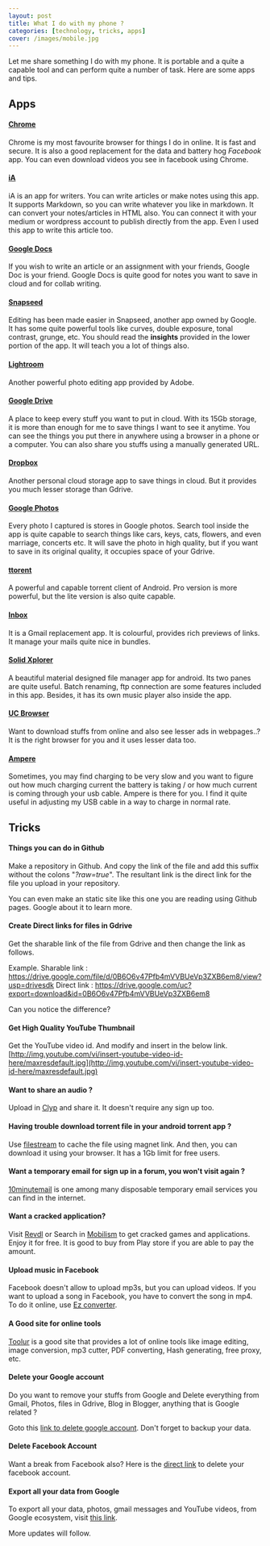```yaml
---
layout: post
title: What I do with my phone ?
categories: [technology, tricks, apps]
cover: /images/mobile.jpg
---
```

Let me share something I do with my phone. It is portable and a quite a capable tool and can perform quite a number of task.
Here are some apps and tips.
## Apps
#### [Chrome](https://play.google.com/store/apps/details?id=com.android.chrome)
Chrome is my most favourite browser for things I do in online. It is fast and secure. It is also a good replacement for the data and battery hog *Facebook* app. You can even download videos you see in facebook using Chrome.

#### [iA](https://play.google.com/store/apps/details?id=net.ia.iawriter) 
iA is an app for writers. You can write articles or make notes using this app. It supports Markdown, so you can write whatever you like in markdown. It can convert your notes/articles in HTML also. You can connect it with your medium or wordpress account to publish directly from the app. Even I used this app to write this article too.

#### [Google Docs](https://play.google.com/store/apps/details?id=com.google.android.apps.docs.editors.docs)
If you wish to write an article or an assignment with your friends, Google Doc is your friend. Google Docs is quite good for notes you want to save in cloud and for collab writing.

#### [Snapseed](https://play.google.com/store/apps/details?id=com.niksoftware.snapseed)
Editing has been made easier in Snapseed, another app owned by Google. It has some quite powerful tools like curves, double exposure, tonal contrast, grunge, etc.  You should read the **insights** provided in the lower portion of the app. It will teach you a lot of things also.

#### [Lightroom](https://play.google.com/store/apps/details?id=com.adobe.lrmobile)
Another powerful photo editing app provided by Adobe. 

#### [Google Drive](https://play.google.com/store/apps/details?id=com.google.android.apps.docs)
A place to keep every stuff you want to put in cloud. With its 15Gb storage, it is more than enough for me to save things I want to see it anytime. You can see the things you put there in anywhere using a browser in a phone or a computer. You can also share you stuffs using a manually generated URL.

#### [Dropbox](https://play.google.com/store/apps/details?id=com.dropbox.android)
Another personal cloud storage app to save things in cloud. But it provides you much lesser storage than Gdrive.

#### [Google Photos](https://play.google.com/store/apps/details?id=com.google.android.apps.photos)
Every photo I captured is stores in Google photos. Search tool inside the app is quite capable to search things like cars, keys, cats, flowers, and even marriage, concerts etc. It will save the photo in high quality, but if you want to save in its original quality, it occupies space of your Gdrive. 

#### [ttorent](https://play.google.com/store/apps/details?id=hu.tagsoft.ttorrent.lite)
A powerful and capable torrent client of Android. Pro version is more powerful, but the lite version is also quite capable. 

#### [Inbox](https://play.google.com/store/apps/details?id=com.google.android.apps.inbox)
It is a Gmail replacement app. It is colourful, provides rich previews of links. It manage your mails quite nice in bundles.

#### [Solid Xplorer](https://play.google.com/store/apps/details?id=pl.solidexplorer2)
A beautiful material designed file manager app for android. Its two panes are quite useful. Batch renaming, ftp connection are some features included in this app. Besides, it has its own music player also inside the app.

#### [UC Browser](https://play.google.com/store/apps/details?id=com.UCMobile.intl)
Want to download stuffs from online and also see lesser ads in webpages..?
It is the right browser for you and it uses lesser data too.

#### [Ampere](https://play.google.com/store/apps/details?id=com.gombosdev.ampere)
Sometimes, you may find charging to be very slow and you want to figure out how much charging current the battery is taking / or how much current is coming through your usb cable. Ampere is there for you. I find it quite useful in adjusting my USB cable in a way to charge in normal rate. 


## Tricks
#### Things you can do in Github
Make a repository in Github. And copy the link of the file and add this suffix without the colons "*?raw=true*". The resultant link is the direct link for the file you upload in your repository. 

You can even make an static site like this one you are reading using Github pages. Google about it to learn more. 

#### Create Direct links for files in Gdrive
Get the sharable link of the file from Gdrive and then change the link as follows.

Example.
Sharable link : https://drive.google.com/file/d/0B6O6v47Pfb4mVVBUeVp3ZXB6em8/view?usp=drivesdk
Direct link : https://drive.google.com/uc?export=download&id=0B6O6v47Pfb4mVVBUeVp3ZXB6em8

Can you notice the difference? 

#### Get High Quality YouTube Thumbnail
Get the YouTube video id. 
And modify and insert in the below link.
[http://img.youtube.com/vi/insert-youtube-video-id-here/maxresdefault.jpg](http://img.youtube.com/vi/insert-youtube-video-id-here/maxresdefault.jpg)

#### Want to share an audio ?
Upload in [Clyp](https://clyp.it) and share it. It doesn't require any sign up too.

#### Having trouble download torrent file in your android torrent app ?
Use [filestream](https://filestream.me) to cache the file using magnet link. And then, you can download it using your browser. It has a 1Gb limit for free users.

#### Want a temporary email for sign up in a forum, you won't visit again ?
[10minutemail](https://10minutemail.net) is one among many disposable temporary email services you can find in the internet.

#### Want a cracked application?
Visit [Revdl](https://revdl.com) or Search in [Mobilism](https://forum.mobilism.org) to get cracked games and applications. Enjoy it for free. It is good to buy from Play store if you are able to pay the amount.

#### Upload music in Facebook
Facebook doesn't allow to upload mp3s, but you can upload videos. If you want to upload a song in Facebook, you have to convert the song in mp4. To do it online, use [Ez converter](https://ez-converter.com).

#### A Good site for online tools
[Toolur](https://toolur.com) is a good site that provides a lot of online tools like image editing, image conversion, mp3 cutter, PDF converting, Hash generating, free proxy, etc.

#### Delete your Google account
Do you want to remove your stuffs from Google and Delete everything from Gmail, Photos, files in Gdrive, Blog in Blogger, anything that is Google related ?

Goto this [link to delete google account](https://www.google.com/accounts/DeleteAccount). Don't forget to backup your data.

#### Delete Facebook Account 
Want a break from Facebook also?
Here is the [direct link](https://www.facebook.com/help/delete_account) to delete your facebook account. 

#### Export all your data from Google 
To export all your data, photos, gmail messages and YouTube videos, from Google ecosystem, visit [this link](https://www.google.com/takeout). 

More updates will follow. 


